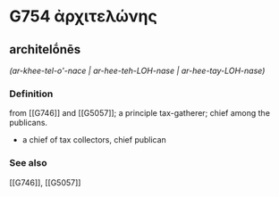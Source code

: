 # G754 ἀρχιτελώνης

## architelṓnēs

_(ar-khee-tel-o'-nace | ar-hee-teh-LOH-nase | ar-hee-tay-LOH-nase)_

### Definition

from [[G746]] and [[G5057]]; a principle tax-gatherer; chief among the publicans.

- a chief of tax collectors, chief publican

### See also

[[G746]], [[G5057]]

